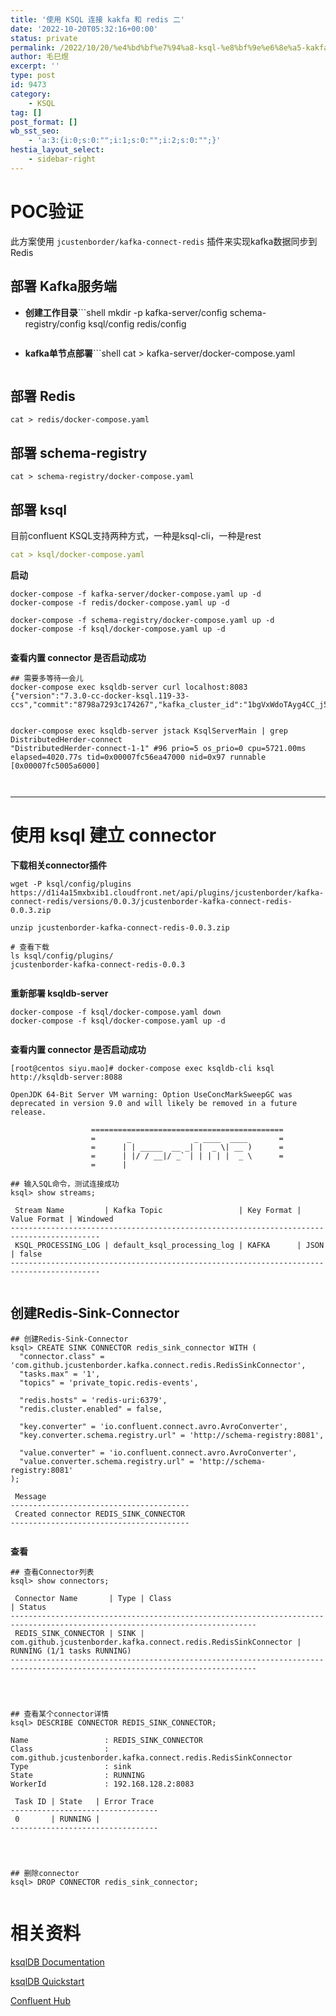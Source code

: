 ```yaml
---
title: '使用 KSQL 连接 kakfa 和 redis 二'
date: '2022-10-20T05:32:16+00:00'
status: private
permalink: /2022/10/20/%e4%bd%bf%e7%94%a8-ksql-%e8%bf%9e%e6%8e%a5-kakfa-%e5%92%8c-redis-%e4%ba%8c
author: 毛巳煜
excerpt: ''
type: post
id: 9473
category:
    - KSQL
tag: []
post_format: []
wb_sst_seo:
    - 'a:3:{i:0;s:0:"";i:1;s:0:"";i:2;s:0:"";}'
hestia_layout_select:
    - sidebar-right
---
```

POC验证
=====

此方案使用 `jcustenborder/kafka-connect-redis` 插件来实现kafka数据同步到Redis

部署 Kafka服务端
-----------

- **创建工作目录**```shell
  mkdir -p kafka-server/config schema-registry/config ksql/config redis/config
  
  ```
- **kafka单节点部署**```shell
  cat > kafka-server/docker-compose.yaml 
  ```

部署 Redis
--------

```shell
cat > redis/docker-compose.yaml 
```

部署 schema-registry
------------------

```shell
cat > schema-registry/docker-compose.yaml 
```

部署 ksql
-------

目前confluent KSQL支持两种方式，一种是ksql-cli，一种是rest

```yaml
cat > ksql/docker-compose.yaml 
```

**启动**

```shell
docker-compose -f kafka-server/docker-compose.yaml up -d
docker-compose -f redis/docker-compose.yaml up -d

docker-compose -f schema-registry/docker-compose.yaml up -d
docker-compose -f ksql/docker-compose.yaml up -d


```

**查看内置 connector 是否启动成功**

```shell
## 需要多等待一会儿
docker-compose exec ksqldb-server curl localhost:8083
{"version":"7.3.0-cc-docker-ksql.119-33-ccs","commit":"8798a7293c174267","kafka_cluster_id":"1bgVxWdoTAyg4CC_j5FpKA"}


docker-compose exec ksqldb-server jstack KsqlServerMain | grep DistributedHerder-connect
"DistributedHerder-connect-1-1" #96 prio=5 os_prio=0 cpu=5721.00ms elapsed=4020.77s tid=0x00007fc56ea47000 nid=0x97 runnable  [0x00007fc5005a6000]



```

- - - - - -

**使用 ksql 建立 connector**
========================

**下载相关connector插件**

```shell
wget -P ksql/config/plugins https://d1i4a15mxbxib1.cloudfront.net/api/plugins/jcustenborder/kafka-connect-redis/versions/0.0.3/jcustenborder-kafka-connect-redis-0.0.3.zip

unzip jcustenborder-kafka-connect-redis-0.0.3.zip

# 查看下载
ls ksql/config/plugins/
jcustenborder-kafka-connect-redis-0.0.3


```

**重新部署 ksqldb-server**

```shell
docker-compose -f ksql/docker-compose.yaml down
docker-compose -f ksql/docker-compose.yaml up -d


```

**查看内置 connector 是否启动成功**

```shell
[root@centos siyu.mao]# docker-compose exec ksqldb-cli ksql http://ksqldb-server:8088

OpenJDK 64-Bit Server VM warning: Option UseConcMarkSweepGC was deprecated in version 9.0 and will likely be removed in a future release.

                  ===========================================
                  =       _              _ ____  ____       =
                  =      | | _____  __ _| |  _ \| __ )      =
                  =      | |/ / __|/ _` | | | | |  _ \      =
                  =      |   

## 输入SQL命令，测试连接成功
ksql> show streams;

 Stream Name         | Kafka Topic                 | Key Format | Value Format | Windowed
------------------------------------------------------------------------------------------
 KSQL_PROCESSING_LOG | default_ksql_processing_log | KAFKA      | JSON         | false
------------------------------------------------------------------------------------------


```

**创建Redis-Sink-Connector**
--------------------------

```shell
## 创建Redis-Sink-Connector
ksql> CREATE SINK CONNECTOR redis_sink_connector WITH (
  "connector.class" = 'com.github.jcustenborder.kafka.connect.redis.RedisSinkConnector',
  "tasks.max" = '1',
  "topics" = 'private_topic.redis-events',

  "redis.hosts" = 'redis-uri:6379',
  "redis.cluster.enabled" = false,

  "key.converter" = 'io.confluent.connect.avro.AvroConverter',
  "key.converter.schema.registry.url" = 'http://schema-registry:8081',

  "value.converter" = 'io.confluent.connect.avro.AvroConverter',
  "value.converter.schema.registry.url" = 'http://schema-registry:8081'
);

 Message
----------------------------------------
 Created connector REDIS_SINK_CONNECTOR
----------------------------------------


```

**查看**

```shell
## 查看Connector列表
ksql> show connectors;

 Connector Name       | Type | Class                                                           | Status
-----------------------------------------------------------------------------------------------------------------------------
 REDIS_SINK_CONNECTOR | SINK | com.github.jcustenborder.kafka.connect.redis.RedisSinkConnector | RUNNING (1/1 tasks RUNNING)
-----------------------------------------------------------------------------------------------------------------------------




## 查看某个connector详情
ksql> DESCRIBE CONNECTOR REDIS_SINK_CONNECTOR;

Name                 : REDIS_SINK_CONNECTOR
Class                : com.github.jcustenborder.kafka.connect.redis.RedisSinkConnector
Type                 : sink
State                : RUNNING
WorkerId             : 192.168.128.2:8083

 Task ID | State   | Error Trace
---------------------------------
 0       | RUNNING |
---------------------------------




## 删除connector
ksql> DROP CONNECTOR redis_sink_connector;


```

相关资料
====

[ksqlDB Documentation](https://docs.ksqldb.io/en/latest/how-to-guides/use-connector-management/)

[ksqlDB Quickstart](https://ksqldb.io/quickstart.html?_ga=2.60114468.842746710.1665991169-1677490446.1663818586&_gac=1.149635524.1664180174.CjwKCAjwm8WZBhBUEiwA178UnOhRFxCj0xLDYF4HFarzIwngEoMy26V5u6OfSucnYawoPWkpDgwZSBoCDeoQAvD_BwE)

[Confluent Hub](https://www.confluent.io/hub/)